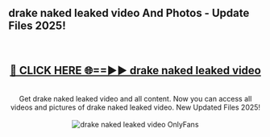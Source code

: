 <h2>drake naked leaked video And Photos - Update Files 2025!</h2>
<br>
<div align="center">
<h2><a href="https://betterlinks.top/A2PfLJ" rel="nofollow">🔴 CLICK HERE 🌐==►► drake naked leaked video</a></h2>
<br>
Get drake naked leaked video and all content. Now you can access all videos and pictures of drake naked leaked video. New Updated Files 2025!
<br>
<br>
<a href="https://betterlinks.top/A2PfLJ" rel="nofollow" data-target="animated-image.originalLink"><img src="https://i.imgur.com/dJHk4Zq.gif" alt="drake naked leaked video OnlyFans" style="max-width: 100%; display: inline-block;" data-target="animated-image.originalImage"></a>
</div>
<br>